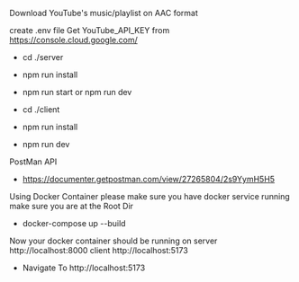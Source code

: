 Download YouTube's music/playlist on AAC format

create .env file
Get YouTube_API_KEY from https://console.cloud.google.com/

- cd ./server
- npm run install
- npm run start or npm run dev

- cd ./client
- npm run install
- npm run dev

PostMan API

- https://documenter.getpostman.com/view/27265804/2s9YymH5H5

Using Docker Container
please make sure you have docker service running
make sure you are at the Root Dir

- docker-compose up --build

Now your docker container should be running on
server http://localhost:8000
client http://localhost:5173

- Navigate To http://localhost:5173
